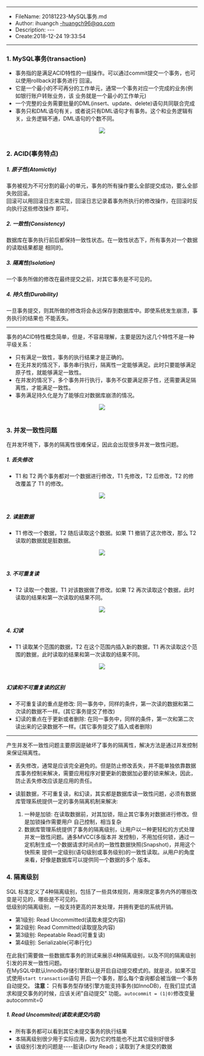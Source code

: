 ___
- FileName: 20181223-MySQL事务.md
- Author: ihuangch -huangch96@qq.com
- Description: ---
- Create:2018-12-24 19:33:54
___
### 1. MySQL事务(transaction)
- 事务指的是满足ACID特性的一组操作。可以通过commit提交一个事务，也可以使用rollback对事务进行
回滚。  
- 它是一个最小的不可再分的工作单元，通常一个事务对应一个完成的业务(例如银行账户转账业务，该
业务就是一个最小的工作单元)  
- 一个完整的业务需要批量的DML(insert、update、delete)语句共同联合完成  
- 事务只和DML语句有关，或者说只有DML语句才有事务。这个和业务逻辑有关，业务逻辑不通，DML语句的个数不同。


<div align="center"> <img src="https://github.com/ihuangch/blog/blob/master/Mysql/pic/mysql-acid.png" /> </div><br> 

### 2. ACID(事务特点)
##### 1. 原子性(Atomictiy)
事务被视为不可分割的最小的单元，事务的所有操作要么全部提交成功，要么全部失败回滚。  
回滚可以用回滚日志来实现，回滚日志记录着事务所执行的修改操作，在回滚时反向执行这些修改操作
即可。  

##### 2. 一致性(Consistency)
数据库在事务执行前后都保持一致性状态。在一致性状态下，所有事务对一个数据的读取结果都是
相同的。  

##### 3. 隔离性(Isolation)
一个事务所做的修改在最终提交之前，对其它事务是不可见的。

##### 4. 持久性(Durability)
一旦事务提交，则其所做的修改将会永远保存到数据库中。即使系统发生崩溃，事务执行的结果也
不能丢失。

____
事务的ACID特性概念简单，但是，不容易理解，主要是因为这几个特性不是一种平级关系：
- 只有满足一致性，事务的执行结果才是正确的。
- 在无并发的情况下，事务串行执行，隔离性一定能够满足。此时只要能够满足原子性，就能够满足一致性。
- 在并发的情况下，多个事务并行执行，事务不仅要满足原子性，还需要满足隔离性，才能满足一致性。
- 事务满足持久化是为了能够应对数据库崩溃的情况。

<div align="center"> <img src="https://github.com/ihuangch/blog/blob/master/Mysql/pic/mysql-translation.png" /> </div><br> 


### 3. 并发一致性问题
在并发环境下，事务的隔离性很难保证，因此会出现很多并发一致性问题。
##### 1. 丢失修改
- T1 和 T2 两个事务都对一个数据进行修改，T1 先修改，T2 后修改，T2 的修改覆盖了 T1 的修改。

<div align="center"> <img src="https://github.com/ihuangch/blog/blob/master/Mysql/pic/mysql-lostmodify.png" /> </div><br> 

##### 2. 读脏数据
- T1 修改一个数据，T2 随后读取这个数据。如果 T1 撤销了这次修改，那么 T2 读取的数据就是脏数据。

<div align="center"> <img src="https://github.com/ihuangch/blog/blob/master/Mysql/pic/mysql-ditydata.png" /> </div><br> 

##### 3. 不可重复读
- T2 读取一个数据，T1 对该数据做了修改。如果 T2 再次读取这个数据，此时读取的结果和第一次读取的结果不同。

<div align="center"> <img src="https://github.com/ihuangch/blog/blob/master/Mysql/pic/mysql-unread.png" /> </div><br> 

##### 4. 幻读
- T1 读取某个范围的数据，T2 在这个范围内插入新的数据，T1 再次读取这个范围的数据，此时读取的结果和第一次读取的结果不同。

<div align="center"> <img src="https://github.com/ihuangch/blog/blob/master/Mysql/pic/mysql-huanyin.png" /> </div><br> 


##### 幻读和不可重复读的区别
- 不可重复读的重点是修改: 同一事务中，同样的条件，第一次读的数据和第二次读的数据不一样。(其它事务提交了修改)
- 幻读的重点在于更新或者删除: 在同一事务中，同样的条件，第一次和第二次读出来的记录数据不一样。(其它事务提交了插入或者删除)

---
产生并发不一致性问题主要原因是破坏了事务的隔离性，解决方法是通过并发控制来保证隔离性。  
- 丢失修改，通常是应该完全避免的。但是防止修改丢失，并不能单独依靠数据库事务控制来解决，需要应用程序对要更新的数据加必要的锁来解决，因此，防止丢失修改应该是应用的责任。
- 读脏数据，不可重复读，和幻读，其实都是数据库读一致性问题，必须有数据库管理系统提供一定的事务隔离机制来解决:
	
	1. 一种是加锁: 在读取数据前，对其加锁，阻止其它事务对数据进行修改。但是加锁操作需要用户
	自己控制，相当复杂
	2. 数据库管理系统提供了事务的隔离级别，让用户以一种更轻松的方式处理并发一致性问题。通多MVCC(多版本并
	发控制)，不用加任何锁，通过一定机制生成一个数据请求时间点的一致性数据快照(Snapshot)，并用这个快照来
	提供一定级别(语句级别或事务级别)的一致性读取。从用户的角度来看，好像是数据库可以提供同一个数据的多个
	版本。


### 4. 隔离级别
SQL 标准定义了4种隔离级别，包括了一些具体规则，用来限定事务内外的哪些改变是可见的，哪些是不可见的。  
低级别的隔离级别，一般支持更高的并发处理，并拥有更低的系统开销。  

- 第1级别: Read Uncommitted(读取未提交内容)
- 第2级别: Read Committed(读取提及内容)
- 第3级别: Repeatable Read(可重复读)
- 第4级别: Serializable(可串行化)

在此我们需要做一些数据库事务的测试来展示4种隔离级别，以及不同的隔离级别引发的并发一致性问题。  
在MySQL中默认Innodb存储引擎默认是开启自动提交模式的。就是说，如果不显式使用`start transaction`语句
开启一个事务，那么每个查询都会被当做一个事务自动提交。
**注意：** 只有事务型存储引擎方能支持事务(如InnoDB)，在我们显式请求和提交事务的时候，应该关闭"自动提交"
功能。`autocommit = (1|0)`修改变量autocommit=0

##### 1. Read Uncommited(读取未提交内容)
- 所有事务都可以看到其它未提交事务的执行结果
- 本隔离级别很少用于实际应用，因为它的性能也不比其它级别好很多
- 该级别引发的问题是----脏读(Dirty Read)；读取到了未提交的数据


